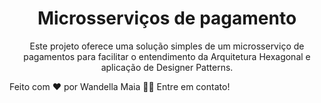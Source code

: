 <h1 align="center">Microsserviços de pagamento</h1>

<p align="center">Este projeto oferece uma solução simples de um microsserviço de pagamentos para facilitar o entendimento da Arquitetura Hexagonal e aplicação de Designer Patterns.
</p>

Feito com ❤️ por Wandella Maia 👋🏽 Entre em contato!

